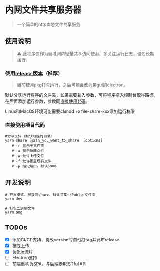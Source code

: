 # 内网文件共享服务器
> 一个简单的http本地文件共享服务

## 使用说明
>⚠️ 此程序仅作为局域网内轻量共享访问使用，多关注运行日志，请勿长期运行。

### 使用[release版本](https://github.com/Sleaf/file-share/releases)（推荐）
> 目前使用pkg打包运行，之后可能会改为带gui的electron。

默认分享运行程序的文件夹，如果需要输入参数，可将程序拖入控制台取得路径，在后面添加运行参数，参数同[直接使用代码](#直接使用项目代码)。

Linux和MacOS环境可能需要chmod +x file-share-xxx添加运行权限

### 直接使用项目代码
```shell script
#分享文件（默认为运行目录）
yarn share [path_you_want_to_share] [options] 
   # -r 显示子文件夹  
   # -a 显示隐藏文件  
   # -w 允许上传文件
   # -f 允许覆盖现有文件
   # -p 指定端口，默认8080
```

## 开发说明
```shell script
# 开发模式，参数同share，默认共享~/Public文件夹
yarn dev 

# 打包二进制文件
yarn pkg
```

## TODOs
- [x] 添加CI/CD支持，更改version时自动打tag并发布release
- [x] 拖拽上传
- [x] 优化io流程
- [ ] Electron支持
- [ ] 前端重构为SPA，与后端走RESTful API
